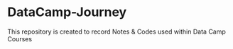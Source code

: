 # DataCamp-Journey
This repository is created to record Notes &amp; Codes used within Data Camp Courses
